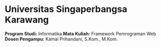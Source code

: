 # Universitas Singaperbangsa Karawang

**Program Studi:** Informatika 
**Mata Kuliah:** Framework Pemrograman Web 
**Dosen Pengampu:** Kamal Prihandani, S.Kom., M.Kom. 
